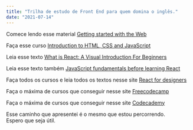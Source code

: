 ```yaml
---
title: "Trilha de estudo de Front End para quem domina o inglês."
date: "2021-07-14"
---
```


Comece lendo esse material [Getting started with the Web](https://developer.mozilla.org/en-US/docs/Learn/Getting_started_with_the_web)

Faça esse curso [Introduction to HTML, CSS and JavaScript](https://frontendmasters.com/bootcamp)

Leia esse texto [What is React: A Visual Introduction For Beginners](https://learnreact.design/posts/what-is-react)

Leia esse texto também [JavaScript fundamentals before learning React](https://www.robinwieruch.de/javascript-fundamentals-react-requirements#entering-react-after-learning-javascript)

Faça todos os cursos e leia todos os textos nesse site [React for designers](https://reactfordesigners.com)

Faça o máxima de cursos que conseguir nesse site [Freecodecamp](https://freecodecamp.com)

Faça o máxima de cursos que conseguir nesse site [Codecademy](https://codecademy.com)

Esse caminho que apresentei é o mesmo que estou percorrendo.<br>Espero que seja útil.

